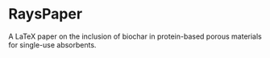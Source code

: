 # RaysPaper
A LaTeX paper on the inclusion of biochar in protein-based porous materials for single-use absorbents.
